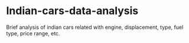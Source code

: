 # Indian-cars-data-analysis
Brief analysis of indian cars related with engine, displacement, type, fuel type, price range, etc.
